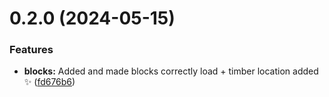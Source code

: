 # 0.2.0 (2024-05-15)


### Features

* **blocks:** Added and made blocks correctly load + timber location added ✨ ([fd676b6](https://github.com/JCO-Digital/jcore-blocks/commit/fd676b693866dce93c94cfc175c4f9aceb85dfa5))



